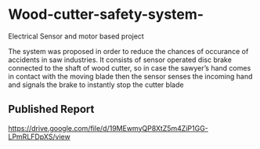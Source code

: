 # Wood-cutter-safety-system-
Electrical Sensor and motor based project

The system was proposed in order to reduce the chances of occurance
of accidents in saw industries. It consists of sensor operated disc brake
connected to the shaft of wood cutter, so in case the sawyer’s hand
comes in contact with the moving blade then the sensor senses the
incoming hand and signals the brake to instantly stop the cutter blade

## Published Report
https://drive.google.com/file/d/19MEwmyQP8XtZ5m4ZiP1GG-LPmRLFDpXS/view
